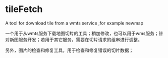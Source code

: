 tileFetch
=========

A tool for download tile from a wmts service ,for example newmap

一个用于从wmts服务下载地图切片的工具；稍加修改，也可以用于wms服务；针对新图服务开发；若用于其它服务，需要在切片请求的组串进行调整。

另外，图片的检查和修复工具，用于检查和修复错误的切片数据；

